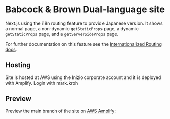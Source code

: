 # Babcock & Brown Dual-language site
Next.js using the i18n routing feature to provide Japanese version. It shows a normal page, a non-dynamic `getStaticProps` page, a dynamic `getStaticProps` page, and a `getServerSideProps` page.

For further documentation on this feature see the [Internationalized Routing docs](https://nextjs.org/docs/advanced-features/i18n-routing).

## Hosting
Site is hosted at AWS using the Inizio corporate account and it is deployed with Amplify. Login with mark.kroh

## Preview

Preview the main branch of the site on [AWS Amplify](https://main.d2jr5pws5cudhz.amplifyapp.com/.):
